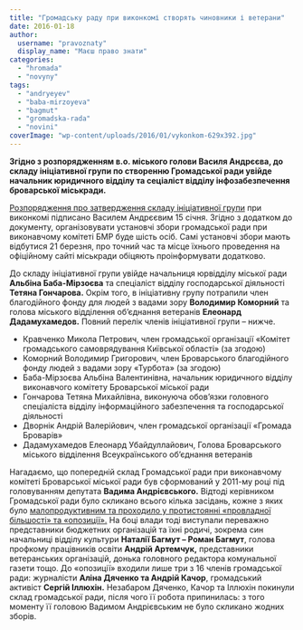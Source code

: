```yaml
---
title: "Громадську раду при виконкомі створять чиновники і ветерани"
date: 2016-01-18
author: 
  username: "pravoznaty"
  display_name: "Маєш право знати"
categories: 
  - "hromada"
  - "novyny"
tags: 
  - "andryeyev"
  - "baba-mirzoyeva"
  - "bagmut"
  - "gromadska-rada"
  - "novini"
coverImage: "wp-content/uploads/2016/01/vykonkom-629x392.jpg"
---
```


**Згідно з розпорядженням в.о. міського голови Василя Андрєєва, до складу ініціативної групи по створенню Громадської ради увійде начальник юридичного відділу та сеціаліст відділу інфозабезпечення броварської міськради.**

[Розпорядження про затвердження складу ініціативної групи](https://brovary-rada.gov.ua/rozporyadzhennya-m%D1%96skogo-golovi-v%D1%96d-15012016-%E2%84%9610-od-pro-zatverdzhennya-skladu-%D1%96n%D1%96ts%D1%96ativno%D1%97-grupi-z) при виконкомі підписано Василем Андрєєвим 15 січня. Згідно з додатком до документу, організовувати установчі збори громадської ради при виконавчому комітеті БМР буде шість осіб. Самі установчі збори мають відбутися 21 березня, про точний час та місце їхнього проведення на офіційному сайті міськради обіцяють проінформувати додатково.

До складу ініціативної групи увійде начальниця юрвідділу міської ради **Альбіна Баба-Мірзоєва** та спеціаліст відділу господарської діяльності **Тетяна Гончарова.** Окрім того, в ініціативну групу потрапили член благодійного фонду для людей з вадами зору **Володимир Коморний** та голова міського відділення об’єднання ветеранів **Елеонард Дадамухамедов.** Повний перелік членів ініціативної групи – нижче.

- Кравченко Микола Петрович, член громадської організації «Комітет громадського самоврядування Київської області» (за згодою)
- Коморний Володимир Григорович, член Броварського благодійного фонду людей з вадами зору «Турбота» (за згодою)
- Баба-Мірзоєва Альбіна Валентинівна, начальник юридичного відділу виконавчого комітету Броварської міської ради
- Гончарова Тетяна Михайлівна, виконуюча обов’язки головного спеціаліста відділу інформаційного забезпечення та господарської діяльності
- Дворнік Андрій Валерійович, член громадської організації «Громада Броварів»
- Дадамухамедов Елеонард Убайдуллайович, Голова Броварського міського відділення Всеукраїнського об’єднання ветеранів

Нагадаємо, що попередній склад Громадської ради при виконавчому комітеті Броварської міської ради був сформований у 2011-му році під головуванням депутата **Вадима Андрієвського.** Відтоді керівником Громадської ради було скликано всього кілька засідань, кожне з яких було [малопродуктивним та проходило у протистоянні «провладної більшості» та «опозиції».](https://mpz.brovary.org/brovarska-gromadska-rada-butaforiya-ta-sabotazh/) На боці влади тоді виступали переважно представники бюджетних організацій та їхні родичі, зокрема син начальниці відділу культури **Наталії Багмут – Роман Багмут**, голова профкому працівників освіти **Андрій Артемчук,** представники ветеранських організацій, донька головного редактора комунальної газети тощо. До «опозиції» входили лише три з 16 членів громадської ради: журналісти **Аліна Дяченко та Андрій Качор**, громадський активіст **Сергій Іллюхін.** Незабаром Дяченко, Качор та Іллюхін покинули склад громадської ради, після чого її робота припинилась: з того моменту її головою Вадимом Андрієвським не було скликано жодних зборів.
